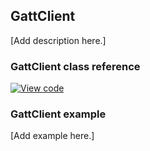## GattClient

[Add description here.]

### GattClient class reference

[![View code](https://www.mbed.com/embed/?type=library)](https://os.mbed.com/docs/v5.6/mbed-os-api-doxy/class_gatt_client.html)

### GattClient example

[Add example here.]
